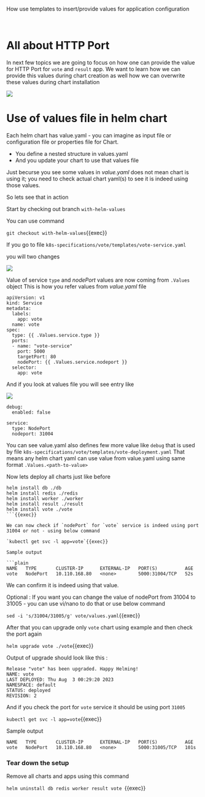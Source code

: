 How use templates to insert/provide values for application configuration

<br>

# All about HTTP Port 

In next few topics we are going to focus on how one can provide the value for HTTP Port for `vote` and `result` app.
We want to learn how we can provide this values during chart creation as well how we can overwrite these values during chart installation 

![](https://i.ibb.co/Y0KTHd0/voterapp-2.png)

# Use of values file in helm chart 

Each helm chart has value.yaml - you can imagine as input file or configuration file or properties file for Chart. 

- You define a nested structure in values.yaml 
- And you update your chart to use that values file 

Just becurse you see some values in _value.yaml_ does not mean chart is using it; you need to check actual chart yaml(s) to see it is indeed using those values. 

So lets see that in action 

Start by checking out branch `with-helm-values`

You can use command 

`git checkout with-helm-values`{{exec}} 

If you go to file `k8s-specifications/vote/templates/vote-service.yaml` 

you will two changes 

![](https://i.ibb.co/kDz5ZVZ/image.png)

Value of service `type` and _nodePort_ values are now coming from `.Values` object
This is how you refer values from _value.yaml_ file 

```
apiVersion: v1
kind: Service
metadata:
  labels:
    app: vote
  name: vote
spec:
  type: {{ .Values.service.type }}
  ports:
  - name: "vote-service"
    port: 5000
    targetPort: 80
    nodePort: {{ .Values.service.nodeport }}
  selector:
    app: vote
```

And if you look at values file you will see entry like 

![](https://i.ibb.co/HxXrzrx/image.png)

```
debug:
  enabled: false

service:
  type: NodePort
  nodeport: 31004
```

You can see value.yaml also defines few more value like `debug` that is used by file `k8s-specifications/vote/templates/vote-deployment.yaml`
That means any helm chart yaml can use value from value.yaml using same format `.Values.<path-to-value>`

Now lets deploy all charts just like before 

```plain 
helm install db ./db 
helm install redis ./redis
helm install worker ./worker
helm install result ./result
helm install vote ./vote
```{{exec}}

We can now check if `nodePort` for `vote` service is indeed using port 31004 or not - using below command 

`kubectl get svc -l app=vote`{{exec}}

Sample output 

```plain
NAME   TYPE       CLUSTER-IP      EXTERNAL-IP   PORT(S)          AGE
vote   NodePort   10.110.168.80   <none>        5000:31004/TCP   52s
```

We can confirm it is indeed using that value.

Optional : If you want you can change the value of nodePort from 31004 to 31005 - you can use vi/nano to do that or use below command 

`sed -i 's/31004/31005/g' vote/values.yaml`{{exec}} 

After that you can upgrade only `vote` chart using example and then check the port again 

`helm upgrade vote ./vote`{{exec}} 

Output of upgrade should look like this : 

```
Release "vote" has been upgraded. Happy Helming!
NAME: vote
LAST DEPLOYED: Thu Aug  3 00:29:20 2023
NAMESPACE: default
STATUS: deployed
REVISION: 2
```

And if you check the port for `vote` service it should be using port `31005`

`kubectl get svc -l app=vote`{{exec}}

Sample output 

```
NAME   TYPE       CLUSTER-IP      EXTERNAL-IP   PORT(S)          AGE
vote   NodePort   10.110.168.80   <none>        5000:31005/TCP   101s
```
### Tear down the setup 

Remove all charts and apps using this command 

`helm uninstall db redis worker result vote `{{exec}} 